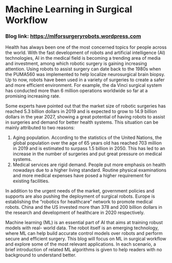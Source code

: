 # Machine Learning in Surgical Workflow

### Blog link: https://mlforsurgeryrobots.wordpress.com



Health has always been one of the most concerned topics for people across the world. With the fast development of robots and artificial intelligence (AI) technologies, AI in the medical field is becoming a trending area of media and investment, among which robotic surgery is gaining increasing attention. Using robots to assist surgery can date back to the 1980s when the PUMA560 was implemented to help localize neurosurgical brain biopsy. Up to now, robots have been used in a variety of surgeries to create a safer and more efficient environment. For example, the da Vinci surgical system has conducted more than 6 million operations worldwide so far at a promising increasing rate.

Some experts have pointed out that the market size of robotic surgeries has reached 5.3 billion dollars in 2019 and is expected to grow to 14.9 billion dollars in the year 2027, showing a great potential of having robots to assist in surgeries and demand for better health systems. This situation can be mainly attributed to two reasons:
1. Aging population. According to the statistics of the United Nations, the global population over the age of 65 years old has reached 703 million in 2019 and is estimated to surpass 1.5 billion in 2050. This has led to an increase in the number of surgeries and put great pressure on medical systems.
2. Medical services are rigid demand. People put more emphasis on health nowadays due to a higher living standard. Routine physical examinations and more medical expenses have posed a higher requirement for existing facilities.

In addition to the urgent needs of the market, government policies and supports are also pushing the deployment of surgical robots. Europe is establishing the “robotics for healthcare” network to promote medical robots. China and the US invested more than 378 and 200 billion dollars in the research and development of healthcare in 2020 respectively.

Machine learning (ML) is an essential part of AI that aims at training robust models with real- world data. The robot itself is an emerging technology, where ML can help build accurate control models over robots and perform secure and efficient surgery. This blog will focus on ML in surgical workflow and explore some of the most relevant applications. In each scenario, a brief introduction of related ML algorithms is given to help readers with no background to understand better.


